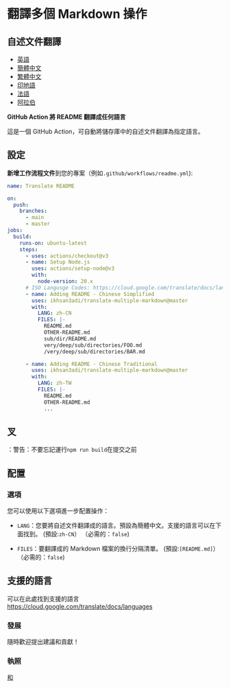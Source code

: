 # 翻譯多個 Markdown 操作

## 自述文件翻譯

-   [英語](README.md)
-   [簡體中文](README.zh-CN.md)
-   [繁體中文](README.zh-TW.md)
-   [印地語](README.hi.md)
-   [法語](README.fr.md)
-   [阿拉伯](README.ar.md)

**GitHub Action 將 README 翻譯成任何語言**

這是一個 GitHub Action，可自動將儲存庫中的自述文件翻譯為指定語言。

## 設定

**新增工作流程文件**到您的專案（例如`.github/workflows/readme.yml`):

```yaml
name: Translate README

on:
  push:
    branches:
      - main
      - master
jobs:
  build:
    runs-on: ubuntu-latest
    steps:
      - uses: actions/checkout@v3
      - name: Setup Node.js
        uses: actions/setup-node@v3
        with:
          node-version: 20.x
      # ISO Langusge Codes: https://cloud.google.com/translate/docs/languages
      - name: Adding README - Chinese Simplified
        uses: ikhsan3adi/translate-multiple-markdown@master
        with:
          LANG: zh-CN
          FILES: |-
            README.md
            OTHER-README.md
            sub/dir/README.md
            very/deep/sub/directories/FOO.md
            /very/deep/sub/directories/BAR.md

      - name: Adding README - Chinese Traditional
        uses: ikhsan3adi/translate-multiple-markdown@master
        with:
          LANG: zh-TW
          FILES: |-
            README.md
            OTHER-README.md
            ...
```

## 叉

：警告：不要忘記運行`npm run build`在提交之前

## 配置

### 選項

您可以使用以下選項進一步配置操作：

-   `LANG`：您要將自述文件翻譯成的語言。預設為簡體中文。支援的語言可以在下面找到。
    (預設:`zh-CN`） （必需的：`false`)

-   `FILES`：要翻譯成的 Markdown 檔案的換行分隔清單。 (預設:`[README.md]`） （必需的：`false`)

## 支援的語言

可以在此處找到支援的語言<https://cloud.google.com/translate/docs/languages>

### 發展

隨時歡迎提出建議和貢獻！

### 執照

[和](./LICENSE)
